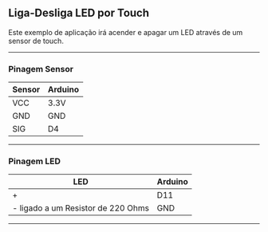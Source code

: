 ## Liga-Desliga LED por Touch

Este exemplo de aplicação irá acender e apagar um LED através de um sensor de touch.

----

### Pinagem Sensor

|Sensor|Arduino|
|-|-|
|VCC|3.3V|
|GND|GND|
|SIG|D4|
 
----- 

### Pinagem LED

|LED|Arduino|
|-|-|
|+|D11|
|- ligado a um Resistor de 220 Ohms|GND|

----
